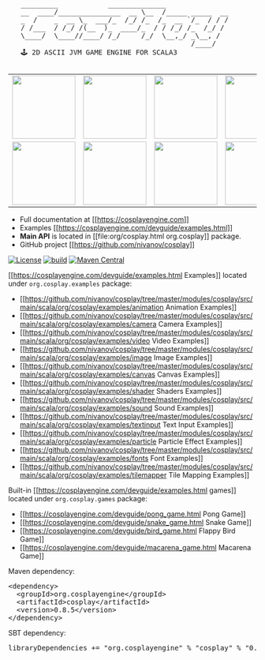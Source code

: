 <pre>
   _________            ______________
   __  ____/_______________  __ \__  /_____ _____  __
   _  /    _  __ \_  ___/_  /_/ /_  /_  __ `/_  / / /
   / /___  / /_/ /(__  )_  ____/_  / / /_/ /_  /_/ /
   \____/  \____//____/ /_/     /_/  \__,_/ _\__, /
                                            /____/
   🕹 2D ASCII JVM GAME ENGINE FOR SCALA3

</pre>

<table style="margin-top: 10px; border: none; border-collapse: collapse" cellspacing="0" cellpadding="0">
    <tbody>
        <tr style="border: none">
            <td style="border: none"><img width="128px" alt="" src="https://cosplayengine.com/images/cosplay_screenshot1.gif"></td>
            <td style="border: none"><img width="128px" alt="" src="https://cosplayengine.com/images/cosplay_screenshot2.gif"></td>
            <td style="border: none"><img width="128px" alt="" src="https://cosplayengine.com/images/cosplay_screenshot3.gif"></td>
            <td style="border: none"><img width="128px" alt="" src="https://cosplayengine.com/images/cosplay_screenshot4.gif"></td>
            <td style="border: none"><img width="128px" alt="" src="https://cosplayengine.com/images/cosplay_screenshot4-1.gif"></td>
        </tr>
        <tr style="border: none">
            <td style="border: none"><img width="128px" alt="" src="https://cosplayengine.com/images/cosplay_screenshot5.gif"></td>
            <td style="border: none"><img width="128px" alt="" src="https://cosplayengine.com/images/cosplay_screenshot6.gif"></td>
            <td style="border: none"><img width="128px" alt="" src="https://cosplayengine.com/images/cosplay_screenshot7.gif"></td>
            <td style="border: none"><img width="128px" alt="" src="https://cosplayengine.com/images/cosplay_screenshot8.gif"></td>
            <td style="border: none"><img width="128px" alt="" src="https://cosplayengine.com/images/cosplay_screenshot9.gif"></td>
        </tr>
    </tbody>
</table>

- Full documentation at [[https://cosplayengine.com]]
- Examples [[https://cosplayengine.com/devguide/examples.html]]
- <b>Main API</b> is located in [[file:org/cosplay.html org.cosplay]] package.
- GitHub project [[https://github.com/nivanov/cosplay]]

[![License](https://img.shields.io/badge/license-Apache%202-blue.svg)](https://raw.githubusercontent.com/apache/opennlp/master/LICENSE)
[![build](https://github.com/nivanov/cosplay/actions/workflows/build.yml/badge.svg)](https://github.com/nivanov/cosplay/actions/workflows/build.yml)
[![Maven Central](https://img.shields.io/maven-central/v/org.cosplayengine/cosplay.svg?label=Maven%20Central)](https://search.maven.org/search?q=g:%22org.cosplayengine%22%20AND%20a:%22cosplay%22)

[[https://cosplayengine.com/devguide/examples.html Examples]] located under `org.cosplay.examples` package:
   - [[https://github.com/nivanov/cosplay/tree/master/modules/cosplay/src/main/scala/org/cosplay/examples/animation Animation Examples]] 
   - [[https://github.com/nivanov/cosplay/tree/master/modules/cosplay/src/main/scala/org/cosplay/examples/camera Camera Examples]]       
   - [[https://github.com/nivanov/cosplay/tree/master/modules/cosplay/src/main/scala/org/cosplay/examples/video Video Examples]]
   - [[https://github.com/nivanov/cosplay/tree/master/modules/cosplay/src/main/scala/org/cosplay/examples/image Image Examples]]
   - [[https://github.com/nivanov/cosplay/tree/master/modules/cosplay/src/main/scala/org/cosplay/examples/canvas Canvas Examples]]
   - [[https://github.com/nivanov/cosplay/tree/master/modules/cosplay/src/main/scala/org/cosplay/examples/shader Shaders Examples]]
   - [[https://github.com/nivanov/cosplay/tree/master/modules/cosplay/src/main/scala/org/cosplay/examples/sound Sound Examples]]
   - [[https://github.com/nivanov/cosplay/tree/master/modules/cosplay/src/main/scala/org/cosplay/examples/textinput Text Input Examples]]
   - [[https://github.com/nivanov/cosplay/tree/master/modules/cosplay/src/main/scala/org/cosplay/examples/particle Particle Effect Examples]]
   - [[https://github.com/nivanov/cosplay/tree/master/modules/cosplay/src/main/scala/org/cosplay/examples/fonts Font Examples]]
   - [[https://github.com/nivanov/cosplay/tree/master/modules/cosplay/src/main/scala/org/cosplay/examples/tilemapper Tile Mapping Examples]]

Built-in [[https://cosplayengine.com/devguide/examples.html games]] located under `org.cosplay.games` package:
   - [[https://cosplayengine.com/devguide/pong_game.html Pong Game]]
   - [[https://cosplayengine.com/devguide/snake_game.html Snake Game]]
   - [[https://cosplayengine.com/devguide/bird_game.html Flappy Bird Game]]
   - [[https://cosplayengine.com/devguide/macarena_game.html Macarena Game]]

Maven dependency:
<pre>
&lt;dependency&gt;
  &lt;groupId&gt;org.cosplayengine&lt;/groupId&gt;
  &lt;artifactId&gt;cosplay&lt;/artifactId&gt;
  &lt;version&gt;0.8.5&lt;/version&gt;
&lt;/dependency&gt;
</pre>

SBT dependency:
<pre>
libraryDependencies += "org.cosplayengine" % "cosplay" % "0.8.5"
</pre>
